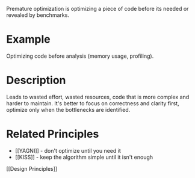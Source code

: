Premature optimization is optimizing a piece of code before its needed or revealed by benchmarks.

# Example
Optimizing code before analysis (memory usage, profiling).

# Description
Leads to wasted effort, wasted resources, code that is more complex and harder to maintain. It's better to focus on correctness and clarity first, optimize only when the bottlenecks are identified.

# Related Principles
- [[YAGNI]] - don't optimize until you need it
- [[KISS]] - keep the algorithm simple until it isn't enough

[[Design Principles]]